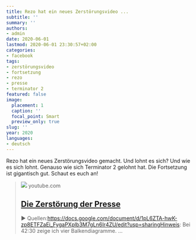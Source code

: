```yaml
---
title: Rezo hat ein neues Zerstörungsvideo ...
subtitle: ''
summary: ''
authors:
- admin
date: 2020-06-01
lastmod: 2020-06-01 23:30:57+02:00
categories:
- facebook
tags:
- zerstörungsvideo
- fortsetzung
- rezo
- presse
- terminator 2
featured: false
image:
  placement: 1
  caption: ''
  focal_point: Smart
  preview_only: true
slug: ''
year: 2020
languages:
- deutsch
---
```


Rezo hat ein neues Zerstörungsvideo gemacht. Und lohnt es sich? Und wie es sich lohnt. Genauso wie sich Terminator 2 gelohnt hat. Die Fortsetzung ist gigantisch gut. Schaut es euch an!
> [![](https://i.ytimg.com/vi/hkncijUZGKA/maxresdefault.jpg)](https://www.youtube.com/watch?v=hkncijUZGKA)
> youtube.com
> ## [Die Zerstörung der Presse](https://www.youtube.com/watch?v=hkncijUZGKA)
>
>► Quellen:https://docs.google.com/document/d/1pL6ZTA-hwK-zp8ETFZaEi_FygaPXplb3M7gLn6Ir4ZU/edit?usp=sharingHinweis: Bei 42:30 zeige ich vier Balkendiagramme. ...